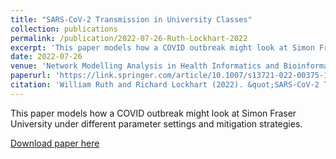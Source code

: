 ```yaml
---
title: "SARS-CoV-2 Transmission in University Classes"
collection: publications
permalink: /publication/2022-07-26-Ruth-Lockhart-2022
excerpt: 'This paper models how a COVID outbreak might look at Simon Fraser University under different parameter settings and mitigation strategies.'
date: 2022-07-26
venue: 'Network Modelling Analysis in Health Informatics and Bioinformatics'
paperurl: 'https://link.springer.com/article/10.1007/s13721-022-00375-1'
citation: 'William Ruth and Richard Lockhart (2022). &quot;SARS-CoV-2 Transmission in University Classes&quot;. <i>Network Modelling Analysis in Health Informatics and Bioinformatics</i> 11(32).'
---
```

This paper models how a COVID outbreak might look at Simon Fraser University under different parameter settings and mitigation strategies.

[Download paper here](https://link.springer.com/article/10.1007/s13721-022-00375-1)

<!-- Recommended citation: William Ruth and Richard Lockhart (2022). "SARS-CoV-2 Transmission in University Classes". <i>Network Modelling Analysis in Health Informatics and Bioinformatics</i> 11(32). -->
